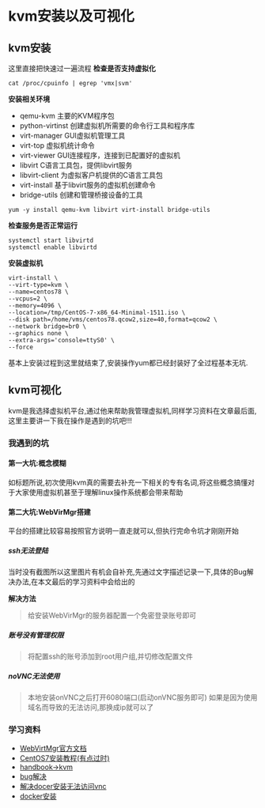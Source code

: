 # kvm安装以及可视化

## kvm安装

这里直接把快速过一遍流程
**检查是否支持虚拟化**

```
cat /proc/cpuinfo | egrep 'vmx|svm'
```

**安装相关环境**
- qemu-kvm 主要的KVM程序包
- python-virtinst 创建虚拟机所需要的命令行工具和程序库
- virt-manager GUI虚拟机管理工具
- virt-top 虚拟机统计命令
- virt-viewer GUI连接程序，连接到已配置好的虚拟机
- libvirt C语言工具包，提供libvirt服务
- libvirt-client 为虚拟客户机提供的C语言工具包
- virt-install 基于libvirt服务的虚拟机创建命令
- bridge-utils 创建和管理桥接设备的工具

```shell
yum -y install qemu-kvm libvirt virt-install bridge-utils 
```
**检查服务是否正常运行**

```shell
systemctl start libvirtd
systemctl enable libvirtd
```
**安装虚拟机**
```shell
virt-install \
--virt-type=kvm \
--name=centos78 \
--vcpus=2 \
--memory=4096 \
--location=/tmp/CentOS-7-x86_64-Minimal-1511.iso \
--disk path=/home/vms/centos78.qcow2,size=40,format=qcow2 \
--network bridge=br0 \
--graphics none \
--extra-args='console=ttyS0' \
--force
```
基本上安装过程到这里就结束了,安装操作yum都已经封装好了全过程基本无坑.

## kvm可视化
kvm是我选择虚拟机平台,通过他来帮助我管理虚拟机,同样学习资料在文章最后面,这里主要讲一下我在操作是遇到的坑吧!!!

### 我遇到的坑

#### 第一大坑:概念模糊
如标题所说,初次使用kvm真的需要去补充一下相关的专有名词,将这些概念搞懂对于大家使用虚拟机甚至于理解linux操作系统都会带来帮助

#### 第二大坑:WebVirMgr搭建
平台的搭建比较容易按照官方说明一直走就可以,但执行完命令坑才刚刚开始

##### ssh无法登陆
当时没有截图所以这里图片有机会自补充,先通过文字描述记录一下,具体的Bug解决办法,在本文最后的学习资料中会给出的

**解决方法**
> 给安装WebVirMgr的服务器配置一个免密登录账号即可

##### 账号没有管理权限
> 将配置ssh的账号添加到root用户组,并切修改配置文件

##### noVNC无法使用
>本地安装onVNC之后打开6080端口(启动onVNC服务即可)
>如果是因为使用域名而导致的无法访问,那换成ip就可以了


### 学习资料
- [WebVirtMgr官方文档](https://github.com/retspen/webvirtmgr/wiki/Install-WebVirtMgr)
- [CentOS7安装教程(有点过时)](https://www.cnblogs.com/kevingrace/p/5739009.html)
- [handbook->kvm](https://github.com/jaywcjlove/handbook/blob/master/CentOS/CentOS7%E5%AE%89%E8%A3%85KVM%E8%99%9A%E6%8B%9F%E6%9C%BA%E8%AF%A6%E8%A7%A3.md#%E9%85%8D%E7%BD%AE%E5%AE%BF%E4%B8%BB%E6%9C%BA%E7%BD%91%E7%BB%9C)
- [bug解决](https://blog.xiaoben.li/p/497)
- [解决docer安装无法访问vnc](https://www.cnblogs.com/caidingyu/p/10868917.html)
- [docker安装](https://github.com/LY1806620741/web_kvm)